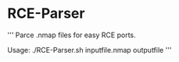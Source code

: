 # RCE-Parser
'''
Parce .nmap files for easy RCE ports.

Usage: ./RCE-Parser.sh inputfile.nmap outputfile
'''

